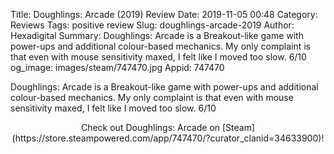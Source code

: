 Title: Doughlings: Arcade (2019) Review
Date: 2019-11-05 00:48
Category: Reviews
Tags: positive review
Slug: doughlings-arcade-2019
Author: Hexadigital
Summary: Doughlings: Arcade is a Breakout-like game with power-ups and additional colour-based mechanics. My only complaint is that even with mouse sensitivity maxed, I felt like I moved too slow. 6/10
og_image: images/steam/747470.jpg
Appid: 747470

Doughlings: Arcade is a Breakout-like game with power-ups and additional colour-based mechanics. My only complaint is that even with mouse sensitivity maxed, I felt like I moved too slow. 6/10

<center>Check out Doughlings: Arcade on [Steam](https://store.steampowered.com/app/747470/?curator_clanid=34633900)!</center>
